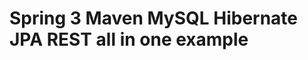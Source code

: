 Spring 3  Maven MySQL Hibernate JPA REST all in one example
==========================================================
##
